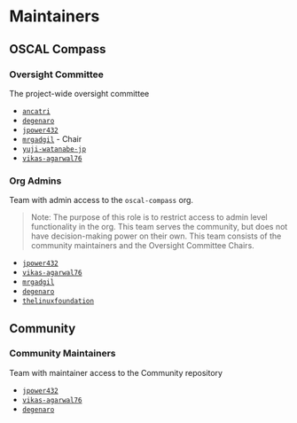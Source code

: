 # Maintainers

## OSCAL Compass

### Oversight Committee

The project-wide oversight committee

- [`ancatri`](https://github.com/ancatri)
- [`degenaro`](https://github.com/degenaro)
- [`jpower432`](https://github.com/jpower432)
- [`mrgadgil`](https://github.com/mrgadgil) - Chair
- [`yuji-watanabe-jp`](https://github.com/yuji-watanabe-jp)
- [`vikas-agarwal76`](https://github.com/vikas-agarwal76)

### Org Admins

Team with admin access to the `oscal-compass` org.

> Note: The purpose of this role is to restrict access to admin level functionality in the org. This team serves the community, but does not have decision-making power on their own. This team consists of the community maintainers and the Oversight Committee Chairs.

- [`jpower432`](https://github.com/jpower432)
- [`vikas-agarwal76`](https://github.com/vikas-agarwal76)
- [`mrgadgil`](https://github.com/mrgadgil)
- [`degenaro`](https://github.com/degenaro)
- [`thelinuxfoundation`](https://github.com/thelinuxfoundation)

## Community

### Community Maintainers

Team with maintainer access to the Community repository

- [`jpower432`](https://github.com/jpower432)
- [`vikas-agarwal76`](https://github.com/vikas-agarwal76)
- [`degenaro`](https://github.com/degenaro)
